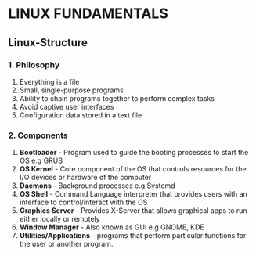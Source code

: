 # LINUX FUNDAMENTALS
## Linux-Structure

### 1. Philosophy
1. Everything is a file
2. Small, single-purpose programs
3. Ability to chain programs together to perform complex tasks
4. Avoid captive user interfaces
5. Configuration data stored in a text file

### 2. Components
1. **Bootloader** - Program used to guide the booting processes to start the OS e.g GRUB
2. **OS Kernel** - Core component of the OS that controls resources for the I/O devices or hardware of the computer
3. **Daemons** - Background processes e.g Systemd
4. **OS Shell** - Command Language interpreter that provides users with an interface to control/interact with the OS
5. **Graphics Server** - Provides X-Server that allows graphical apps to run either locally or remotely
6. **Window Manager** - Also known as GUI e.g GNOME, KDE
7. **Utilities/Applications** - programs that perform particular functions for the user or another program.
